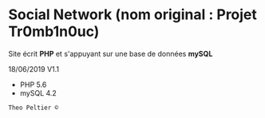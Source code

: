 
# Social Network (nom original : Projet Tr0mb1n0uc)

Site écrit **PHP** et s'appuyant sur une base de données **mySQL** 

18/06/2019
V1.1



- PHP 5.6
- mySQL 4.2



```
Theo Peltier ©
```
